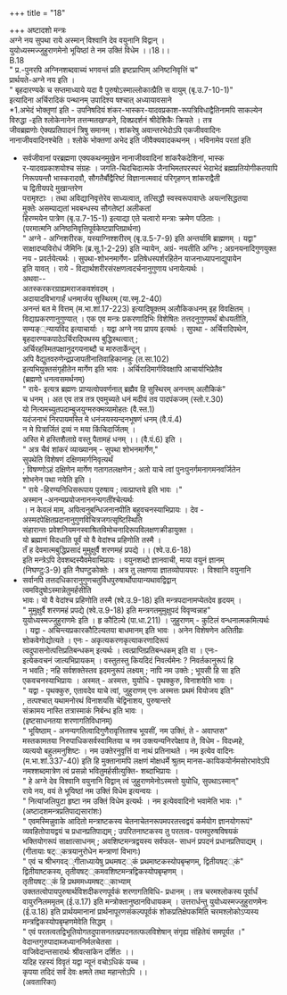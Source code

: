 +++
title = "18"

+++
अष्टादशो मन्त्रः  
अग्ने नय सुपथा राये अस्मान् विश्वानि देव वयुनानि विद्वान् ।  
युयोध्यस्मज्जुहुराणमेनो भूयिष्ठां ते नम उक्तिं विधेम ।।18।।  
B.18  
" प्र.-पुनरपि अग्निनशब्दवाच्यं भगवन्तं प्रति इष्टप्राप्तिम् अनिष्टनिवृत्तिं च"  
प्रार्थयते-अग्ने नय इति ।  
" बृहदारण्यके च सप्तमाध्याये यदा वै पुरुषोऽस्माल्लोकात्प्रैति स वायुम् (बृ.उ.7-10-1)"  
इत्यादिना अर्चिरादिकं पन्थानम् उपादिश्य षश्चात् अध्यायावसाने  
*1.अभेदं भोक्तृणां इति - उपनिषदियं शंकर-भास्कर-यादवप्रकाश-रूपत्रिविधाद्वैतिनामपि साकल्येन  
विरुद्धा -इति श्लोकेनानेन तत्तन्मतखण्डने, दिक्प्रदर्शनं श्रीदेशिकैः क्रियते । तत्र  
जीवब्रह्मणोः ऐक्यप्रतिपादनं त्रिषु समानम् । शांकरेषु अवान्तरभेदोऽपि एकजीववादिनः  
नानाजीववादिनश्चेति । श्लोके भोक्तणां अभेद इति जीवैक्यवादकथनम् । भविनामेव परतां इति  
- सर्वजीवानां परब्रह्मणा एक्यकथनमुखेन नानाजीववादिनां शांकरैकदेशिनां, भास्क  
र-यादवप्रकाशयोश्च संग्रहः । जगति-चिदचिदात्मके जैनाभिमतपरस्परं भेदाभेदं ब्रह्मप्रतियोगीकतयापि  
निरूपयन्तौ भास्करादवौ, सौगतैर्बौद्वैरिष्टं विज्ञानात्मवादं परिगृहणन् शांकराद्वैती  
च द्वितीयपदे मुखान्तरेण  
परामृश्टाः । तथा अविद्यानिवृत्तेरेव साध्यत्वात्, तत्सिद्धौ स्वस्वरूपावाप्तेः अयत्नसिद्धतया  
मुक्तेः असम्पाद्यतां भवबन्धस्य सौगतेष्टां अलीकतां  
हिरण्मयेन पात्रेण (बृ.उ.7-15-1) इत्याद्या एते चत्वारो मन्त्राः क्रमेण पठिताः ।  
(परमात्मनि अनिष्ठनिवृत्तिपूर्वकेष्टप्राप्तिप्रार्थना)  
" अग्ने - अग्निशरीरक, यस्याग्निश्शरीरम् (बृ.उ.5-7-9) इति अन्तर्यामि ब्राह्मणम् । यद्वा"  
साक्षादप्यविरोधं जैमिनिः (ब्र.सू.1-2-29) इति न्यायेन, अग्रं- नयतीति अग्निः ; अग्रनयनादिगुणयुक्त  
नय - प्रवर्तयेत्यर्थः । सुपथा-शोभनमार्गेण- प्रतिषेधस्पर्शरहितेन याजनाध्यापनाद्युपायेन  
इति यावत् । राये - विद्यार्थशरीरसंरक्षणत्वदर्चनानुगुणाय धनायेत्यर्थः ।  
अथवा--  
अतस्करकरग्राह्यमराजकवशंवदम् ।  
अदायादविभागार्हं धनमार्जय सुस्थिरम् (या.स्मृ.2-40)  
अनन्तं बत मे वित्तम् (म.भा.शां.17-223) इत्यादिषूक्तम् अलौकिकधनम् इह विवक्षितम् ।  
विद्याप्रकरणानुगुण्यात् । एक एव मन्त्रः प्रकरणादिभिः विशेषितः तत्तदनुगुणमर्थं बोधयतीति,  
सम्यङ््न्यायविद इत्याचार्याः । यद्वा अग्ने नय प्रापय इत्यर्थः । सुपथा - अर्चिरादिपथेन,  
बृहदारण्यकपाठेऽर्चिरादिपथस्य बुद्धिस्थत्वात् ;  
अर्चिरहस्मितपक्षानुदगयनाब्दौ च मारुतार्केन्दून् ।  
अपि वैद्युतवरुणेन्द्रप्रजापतीनातिवाहिकानाहुः (त.सा.102)  
इत्यभियुक्तसंगृहीतेन मार्गेण इति भावः । अर्चिरादिमार्गविवक्षापि आचार्याभिप्रेतैव  
(ब्रह्मणो धनत्वसमर्थनम्)  
" राये- इत्यत्र ब्रह्मणः प्राप्यत्वोपवर्णनात् ब्रह्मैव हि सुस्थिरम् अनन्तम् अलौकिकं"  
च धनम् । अत एव तत्र तत्र एवमुच्यते धनं मदीयं तव पादपंकजम् (स्तो.र.30)  
यो नित्यमच्युतपदाम्बुजयुग्मरुक्मव्यामोहतः (वै.स्त.1)  
यदंजनाभं निरपायमस्ति मे धनंजयस्यन्दनभूषणं धनम् (वै.पं.4)  
न मे पित्रार्जितं द्रव्यं न मया किंचिदार्जितम् ।  
अस्ति मे हस्तिशैलाग्रे वस्तु पैतामहं धनम् ।। (वै.पं.6) इति ।  
" अत्र चैवं शांकरं व्याख्यानम् - सुपथा शोभनमार्गेण,"  
सुपथेति विशेषणं दक्षिणमार्गनिवृत्यर्थं  
; विषण्णोऽहं दक्षिणेन मार्गेण गतागतलक्षणेन ; अतो याचे त्वां पुनःपुनर्गमनागमनवर्जितेन  
शोभनेन पथा नयेति इति ।  
" राये -हिरण्यनिधिसरूपाय पुरुषाय ; त्वत्प्राप्तये इति भावः ।"  
अस्मान् -अनन्यप्रयोजनाननन्यगतींश्चेत्यर्थः  
। न केवलं माम्, अपित्वनुबन्धिजनानपीति बहुवचनस्याभिप्रायः । देव -  
अस्मदपेक्षितप्रदानानुगुणविचित्रजगत्सृष्टिस्थिति  
संहारान्तः प्रवेशनियमनस्वाश्रितविमोचनादिरूपविलक्षणक्रीडायुक्त ।  
यो ब्रह्माणं विदधाति पूर्वं यो वै वेदांश्च प्रहिणोति तस्मै ।  
तँ ह देवमात्मबुद्धिप्रसादं मुमुक्षुर्वै शरणमहं प्रपद्ये ।। (श्वे.उ.6-18)  
इति मन्त्रेऽपि देवशब्दस्यैवमेवाभिप्रायः । वयुनशब्दो ज्ञानवाची, माया वयुनं ज्ञानम्  
(निघण्टुः3-9) इति नैघण्टुकोक्तेः । अत्र तु लक्षणया ज्ञातव्योपायपरः । विश्वानि वयुनानि  
- सर्वानपि तत्तदधिकारानुगुणचतुर्विधपुरुषार्थोपायान्यथावद्विद्वान्  
त्वमविदुषोऽस्मान्नेतुमर्हसीति  
भावः। यो वै वेदांश्च प्रहिणोति तस्मै (श्वे.उ.9-18) इति मन्त्रपदानामप्येतदेव हृदयम् ।  
" मुमुक्षुर्वै शरणमहं प्रपद्ये (श्वे.उ.9-18) इति मन्त्रगतमुमुक्षुपदं विवृण्वन्नाह"  
युयोध्यस्मज्जुहुराणमेः इति । हृ कौटिल्ये (पा.धा.211) । जुहुराणम् - कुटिलं वन्धनात्मकमित्यर्थः  
। यद्वा - अचिन्त्यप्रकारकौटिल्यतया बाधमानम् इति भावः । अनेन विशेषणेन अतितीव्रः  
शोकवेगोद्योत्यते । एनः - अकृत्यकरणकृत्याकरणादिरूपं  
त्वदुपासनोत्पत्तिप्रतिबन्धकम् इत्यर्थः । त्वत्प्राप्तिप्रतिबन्धकम् इति वा । एनः-  
इत्येकवचनं जात्यभिप्रायकम् । वस्तुतस्तु कियदिदं निवर्त्यमेनः ? निवर्तकानुरूपं हि  
न भवति ; नहि सर्वशक्तेस्तव इदमनुरूपं लक्ष्यम् ; नापि नम उक्तेः ; भूयसी हि सा इति  
एकवचनस्याभिप्रायः । अस्मत् - अस्मत्तः, युयोधि - पृथक्कुरु, विनाशयेति भावः ।  
" यद्वा - पृथक्कुरु, एतावदेव याचे त्वां, जुहुराणम् एनः अस्मत्तः प्रथमं वियोजय इति"  
, तत्पश्चात् यथामनोरथं विनाशयसि चेद्विनाशय, पुरुषान्तरे  
संक्रामय नास्ति तत्रास्माकं निर्बन्ध इति भावः ।  
(इष्टसाधनतया शरणागतिविधानम्)  
" भूयिष्ठाम् - अनन्यगतित्वादिगुणैरावृत्तितश्च भूयसीं, नम उक्तिं, ते - अवाप्तस"  
मस्तकामतया निरुपाधिकसर्वस्वामितया च नम उक्त्यन्यनिरपेक्षाय ते, विधेम - विदध्महे,  
व्यत्ययो बहुलमनुशिष्टः । नम उक्तेरनुवृत्तिं वा नाथं प्रतिनाथते । नम इत्येव वादिनः  
(म.भा.शां.337-40) इति हि मुक्तानामपि लक्षणं मोक्षधर्मे श्रुतम् मानस-कायिकयोर्नमसोरभावेऽपि  
नमश्शब्दमात्रेण त्वं प्रसन्नो भवितुमर्हसीत्युक्ति- शब्दाभिप्रायः ।  
" हे अग्ने देव विश्वानि वयुनानि विद्वान् त्वं जुहुराणमेनोऽस्मत्तो युयोधि, सुपथाऽस्मान्"  
राये नय, वयं ते भूयिष्ठां नम उक्तिं विधेम इत्यन्वयः ।  
" नित्यांजलिपुटा हृष्टा नम उक्तिं विधेम इत्यर्थः । नम इत्येववादिनो भवामेति भावः ।"  
(अष्टादशमन्त्रप्रतिपाद्यसारांशः)  
" एवमस्मिन्नुवाके आदितो मन्त्राष्टकस्य चेतनाचेतनरूपमपरतत्त्वद्वयं कर्मयोग ज्ञानयोगरूपं"  
व्यवहितोपायद्वयं च प्रधानप्रतिपाद्यम् ; उपरितनाष्टकस्य तु परतत्व- परमपुरुषविषयकं  
भक्तियोगरूपं साक्षात्साधनम् ; अवशिष्टमन्त्रद्वयस्य सर्वफल- साधनं प्रपदनं प्रधानप्रतिपाद्यम् ।  
(गीतायाः षट््कत्रयानुरोधेन मन्त्राणां विभागः)  
" एवं च श्रीभगवद््गीताध्यायेषु प्रथमषट््कं प्रथमाष्टकस्योपबृम्हणम्, द्वितीयषट््कं"  
द्वितीयाष्टकस्य, तृतीयषट््कमवशिष्टमन्त्रद्विकस्योपबृम्हणम् ।  
तृतीयषट््कं हि प्रथममध्यमषट््काभ्याम्  
उक्ततत्वोपायपुरुषार्थविशदीकरणपूर्वकं शरणागतिविधि- प्रधानम् । तत्र चरमश्लोकस्य पूर्वार्धं  
वायुरनिलममृतम् (ई.उ.17) इति मन्त्रोक्तानुष्ठानविधायकम् । उत्तरार्धन्तु युयोध्यस्मज्जुहुराणमेनः  
(ई.उ.18) इति प्रार्थयमानानां प्रार्थनापूरणसंकल्पपूर्वकं शोकप्रतिक्षेपकमिति चरमश्लोकोऽप्यस्य  
मन्त्रद्विकस्योपबृम्हणमेवेति सिद्धम् ।  
" एवं परतत्वतद्विभूतियोगतदुपासनतत्प्रपदनतत्फलविशेषान् संगृह्य संहितेयं समपूर्यत ।"  
वेदान्तगुरुपादाब्जध्याननिर्मलचेतसा ।  
वाजिवेदान्तसारार्थः श्रीवत्सांकेन दर्शितः ।।  
यदिह रहस्यं विवृतं यद्वा न्यूनं वचोऽधिकं यच्च ।  
कृपया तदिदं सर्वं देवः क्षमते तथा महान्तोऽपि ।।  
(अवतारिका)